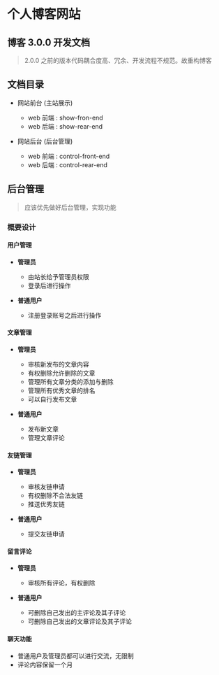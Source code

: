 # 个人博客网站

## 博客 3.0.0 开发文档

> 2.0.0 之前的版本代码耦合度高、冗余、开发流程不规范。故重构博客

## 文档目录

* 网站前台 (主站展示)
  * web 前端 : show-fron-end
  * web 后端 : show-rear-end

* 网站后台 (后台管理)
  * web 前端 : control-front-end
  * web 后端 : control-rear-end

## 后台管理

> 应该优先做好后台管理，实现功能

### 概要设计

#### 用户管理

* **管理员**
  * 由站长给予管理员权限
  * 登录后进行操作

* **普通用户**
  * 注册登录账号之后进行操作

#### 文章管理

* **管理员**
  * 审核新发布的文章内容
  * 有权删除允许删除的文章
  * 管理所有文章分类的添加与删除
  * 管理所有优秀文章的排名
  * 可以自行发布文章

* **普通用户**
  * 发布新文章
  * 管理文章评论

#### 友链管理

* **管理员**
  * 审核友链申请
  * 有权删除不合法友链
  * 推送优秀友链

* **普通用户**
  * 提交友链申请

#### 留言评论

* **管理员**
  * 审核所有评论，有权删除

* **普通用户**
  * 可删除自己发出的主评论及其子评论
  * 可删除自己发出的文章评论及其子评论

#### 聊天功能

* 普通用户及管理员都可以进行交流，无限制
* 评论内容保留一个月
